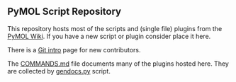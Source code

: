## PyMOL Script Repository

This repository hosts most of the scripts and (single file) plugins from the [PyMOL Wiki](http://www.pymolwiki.org/).
If you have a new script or plugin consider place it here.

There is a [Git intro](http://www.pymolwiki.org/index.php/Git_intro) page for new contributors.

The [COMMANDS.md](COMMANDS.md) file documents many of the plugins hosted here. They are collected
by [gendocs.py](gendocs.py) script.
